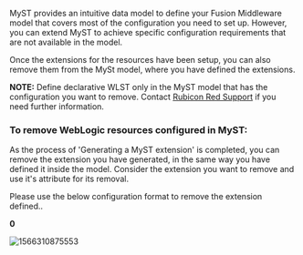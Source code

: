 MyST provides an intuitive data model to define your Fusion Middleware model that covers most of the configuration you need to set up. However, you can extend MyST to achieve specific configuration requirements that are not available in the model.

Once the extensions for the resources have been setup, you can also remove them from the MySt model, where you have defined the extensions.

**NOTE:** Define declarative WLST only in the MyST model that has the configuration you want to remove. Contact [Rubicon Red Support](mailto:myst.support@rubiconred.com) if you need further information.



### To remove WebLogic resources configured in MyST:

As the process of 'Generating a MyST extension' is completed, you can remove the extension you have generated, in the same way you have defined it inside the model. Consider the extension you want to remove and use it's attribute for its removal.

Please use the below configuration format to remove the extension defined..

**<attribute name="_present">0</attribute>**

![1566310875553](C:\Users\admin\AppData\Roaming\Typora\typora-user-images\1566310875553.png)

